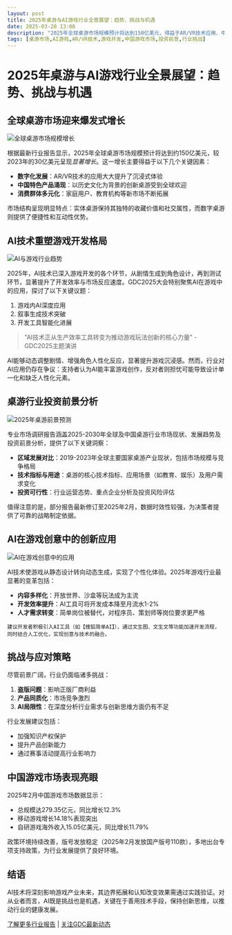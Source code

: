```yaml
---
layout: post
title: 2025年桌游与AI游戏行业全景展望：趋势、挑战与机遇
date: 2025-03-28 13:08
description: "2025年全球桌游市场规模预计将达到150亿美元，得益于AR/VR技术应用、中国特色产品涌现及消费群体多元化。AI技术深入游戏开发各环节，提升效率与创新，但也引发设计单一化担忧。中国游戏市场表现亮眼，总规模达279.35亿元，同比增长12.3%。行业面临盗版、同质化等挑战，需加强知识产权保护与创新能力。"
tags: [桌游市场,AI游戏,AR/VR技术,游戏开发,中国游戏市场,投资前景,行业挑战]
---
```


# 2025年桌游与AI游戏行业全景展望：趋势、挑战与机遇

## 全球桌游市场迎来爆发式增长

![全球桌游市场规模增长](https://s.coze.cn/t/rIt9JgUazSs/ "全球桌游市场规模增长")

根据最新行业报告显示，2025年全球桌游市场规模预计将达到约150亿美元，较2023年的30亿美元呈现*显著增长*。这一增长主要得益于以下几个关键因素：

- **数字化发展**：AR/VR技术的应用大大提升了沉浸式体验
- **中国特色产品涌现**：以历史文化为背景的创新桌游受到全球欢迎
- **消费群体多元化**：家庭用户、教育机构等新市场不断拓展

市场结构呈现明显特点：实体桌游保持其独特的收藏价值和社交属性，而数字桌游则提供了便捷性和互动性优势。

## AI技术重塑游戏开发格局

![AI与游戏行业趋势](https://s.coze.cn/t/1qPV4cjgyBQ/ "AI与游戏行业趋势")

2025年，AI技术已深入游戏开发的各个环节，从剧情生成到角色设计，再到测试环节，显著提升了开发效率与市场反应速度。GDC2025大会特别聚焦AI在游戏中的应用，探讨了以下关键议题：

1. 游戏内AI深度应用
2. 叙事生成技术突破
3. 开发工具智能化进展

> "AI技术正从生产效率工具转变为推动游戏玩法创新的核心力量" - GDC2025主题演讲

AI能够动态调整剧情、增强角色人性化反应，显著提升游戏沉浸感。然而，行业对AI应用仍存在争议：支持者认为AI能丰富游戏创作，反对者则担忧可能导致设计单一化和缺乏人性化元素。

## 桌游行业投资前景分析

![2025年桌游前景预测](https://s.coze.cn/t/SzUmWizrRAw/ "2025年桌游前景预测")

专业市场调研报告涵盖2025-2030年全球及中国桌游行业市场现状、发展趋势及投资前景分析，提供了以下关键洞察：

- **区域发展对比**：2019-2023年全球主要国家桌游产业现状，包括市场规模与竞争格局
- **技术指标与用途**：桌游的核心技术指标、应用场景（如教育、娱乐）及用户需求变化
- **投资可行性**：行业运营态势、重点企业分析及投资风险评估

值得注意的是，部分报告最新修订至2025年2月，数据时效性较强，为决策者提供了可靠的战略制定依据。

## AI在游戏创意中的创新应用

![AI在游戏创意中的应用](https://s.coze.cn/t/SLDg6UMtVhI/ "AI在游戏创意中的应用")

AI技术使游戏从静态设计转向动态生成，实现了个性化体验。2025年游戏行业最显著的变革包括：

- **内容多样化**：开放世界、沙盒等玩法成为主流
- **开发效率提升**：AI工具可将开发成本降至月流水1-2%
- **人才需求转变**：简单岗位被替代，对程序员、策划师等岗位要求更严格

`建议开发者积极引入AI工具（如【搜狐简单AI】），通过文生图、文生文等功能加速开发流程，同时结合人工优化，实现创意与技术的融合。`

## 挑战与应对策略

尽管前景广阔，行业仍面临诸多挑战：

1. **盗版问题**：影响正版厂商利益
2. **产品同质化**：市场竞争激烈
3. **AI局限性**：在深度分析行业需求与创新思维方面仍有不足

行业发展建议包括：
- 加强知识产权保护
- 提升产品创新能力
- 通过赛事活动提高行业影响力

## 中国游戏市场表现亮眼

2025年2月中国游戏市场数据显示：
- 总规模达279.35亿元，同比增长12.3%
- 移动游戏增长14.18%表现突出
- 自研游戏海外收入15.05亿美元，同比增长11.79%

政策环境持续改善，版号发放稳定（2025年2月发放国产版号110款），多地出台专项支持政策，为行业发展提供了良好环境。

## 结语

AI技术将深刻影响游戏产业未来，其边界拓展和认知改变效果需通过实践验证。对从业者而言，AI既是挑战也是机遇，关键在于善用技术手段，保持创新思维，以推动行业的健康发展。

[了解更多行业报告](https://example.com/reports) | [关注GDC最新动态](https://example.com/gdc)

